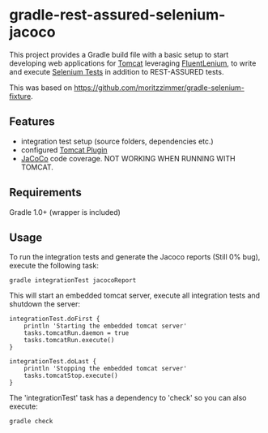 gradle-rest-assured-selenium-jacoco
=======================

This project provides a Gradle build file with a basic setup to start developing web applications
for [Tomcat](http://tomcat.apache.org/) leveraging [FluentLenium](https://github.com/FluentLenium/FluentLenium),
to write and execute [Selenium Tests](http://seleniumhq.org/) in addition to REST-ASSURED tests.

This was based on https://github.com/moritzzimmer/gradle-selenium-fixture.

## Features

* integration test setup (source folders, dependencies etc.) 
* configured [Tomcat Plugin](https://github.com/bmuschko/gradle-tomcat-plugin/)
* [JaCoCo](http://www.eclemma.org/jacoco/) code coverage. NOT WORKING WHEN RUNNING WITH TOMCAT.

## Requirements

Gradle 1.0+ (wrapper is included)

## Usage

To run the integration tests and generate the Jacoco reports (Still 0% bug), execute the following task:

	gradle integrationTest jacocoReport
 
This will start an embedded tomcat server, execute all integration tests and shutdown the server:

	integrationTest.doFirst {
  		println 'Starting the embedded tomcat server'
  		tasks.tomcatRun.daemon = true
  		tasks.tomcatRun.execute()
	}

	integrationTest.doLast {
  		println 'Stopping the embedded tomcat server'
  		tasks.tomcatStop.execute()
	}
	
The 'integrationTest' task has a dependency to 'check' so you can also execute:

	gradle check
